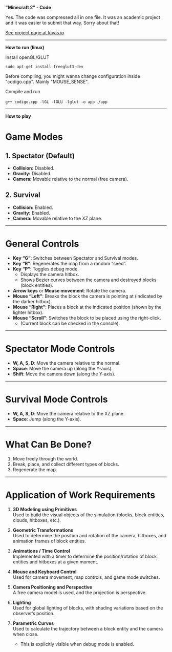 **"Minecraft 2" - Code**

Yes. The code was compressed all in one file. It was an academic project and it was easier to submit that way. Sorry about that!

[See project page at luvas.io](https://luvas.io/portfolio/minecraft2)

---

**How to run (linux)**

Install openGL/GLUT

``sudo apt-get install freeglut3-dev``

Before compiling, you might wanna change configuration inside "codigo.cpp". Mainly "MOUSE_SENSE".

Compile and run

``g++ codigo.cpp -lGL -lGLU -lglut -o app`` ``./app``

---

**How to play**

# Game Modes

## 1. Spectator (Default)
- **Collision:** Disabled.
- **Gravity:** Disabled.
- **Camera:** Movable relative to the normal (free camera).

## 2. Survival
- **Collision:** Enabled.
- **Gravity:** Enabled.
- **Camera:** Movable relative to the XZ plane.

---

# General Controls

- **Key “G”**: Switches between Spectator and Survival modes.
- **Key “R”**: Regenerates the map from a random “seed”.
- **Key “P”**: Toggles debug mode.
  - Displays the camera hitbox.
  - Shows Bezier curves between the camera and destroyed blocks (block entities).
- **Arrow keys** or **Mouse movement**: Rotate the camera.
- **Mouse “Left”**: Breaks the block the camera is pointing at (indicated by the darker hitbox).
- **Mouse “Right”**: Places a block at the indicated position (shown by the lighter hitbox).
- **Mouse “Scroll”**: Switches the block to be placed using the right-click.
  - (Current block can be checked in the console).

---

# Spectator Mode Controls

- **W, A, S, D**: Move the camera relative to the normal.
- **Space**: Move the camera up (along the Y-axis).
- **Shift**: Move the camera down (along the Y-axis).

---

# Survival Mode Controls

- **W, A, S, D**: Move the camera relative to the XZ plane.
- **Space**: Jump (along the Y-axis).

---

# What Can Be Done?

1. Move freely through the world.
2. Break, place, and collect different types of blocks.
3. Regenerate the map.

---

# Application of Work Requirements

1. **3D Modeling using Primitives**  
   Used to build the visual objects of the simulation (blocks, block entities, clouds, hitboxes, etc.).

2. **Geometric Transformations**  
   Used to determine the position and rotation of the camera, hitboxes, and animation frames of block entities.

3. **Animations / Time Control**  
   Implemented with a timer to determine the position/rotation of block entities and hitboxes at a given moment.

4. **Mouse and Keyboard Control**  
   Used for camera movement, map controls, and game mode switches.

5. **Camera Positioning and Perspective**  
   A free camera model is used, and the projection is perspective.

6. **Lighting**  
   Used for global lighting of blocks, with shading variations based on the observer’s position.

7. **Parametric Curves**  
   Used to calculate the trajectory between a block entity and the camera when close.
   - This is explicitly visible when debug mode is enabled.